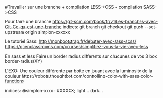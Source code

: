 #Travailler sur une branche + compilation LESS->CSS + compilation SASS->CSS

Pour faire une branche
https://git-scm.com/book/fr/v1/Les-branches-avec-Git-Ce-qu-est-une-branche
indices:
git branch
git checkout
git push --set-upstream origin simplon-xxxxxx

Le tutoriel Sass:
http://monbootstrap.fr/debuter-avec-sass-scss/
https://openclassrooms.com/courses/simplifiez-vous-la-vie-avec-less

En sass et less
Faire un border radius differents sur chacunes de vos 3 box
border-radius(XY)

L'EXO:
Une couleur différente par boite en jouant avec la luminosité de la couleur
https://robots.thoughtbot.com/controlling-color-with-sass-color-functions

indices:
@simplon-xxxx : #XXXXX;
light... dark...
